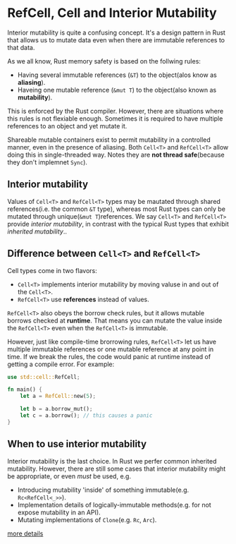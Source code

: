 # RefCell, Cell and Interior Mutability
Interior mutability is quite a confusing concept. It's a design pattern in Rust that allows us to mutate data even when there are immutable references to that data.

As we all know, Rust memory safety is based on the follwing rules:

- Having several immutable references (`&T`) to the object(alos know as **aliasing**).
- Haveing one mutable reference (`&mut T`) to the object(also known as **mutability**).

This is enforced by the Rust compiler. However, there are situations where this rules is not flexiable enough. Sometimes it is required to have multiple references to an object and yet mutate it.

Shareable mutable containers exist to permit mutability in a controlled manner, even in the presence of aliasing. Both `Cell<T>` and `RefCell<T>` allow doing this in single-threaded way. Notes they are **not thread safe**(because they don't implemnet `Sync`).

## Interior mutability
Values of `Cell<T>` and `RefCell<T>` types may be mautated through shared references(i.e. the common `&T` type), whereas most Rust types can only be mutated through unique(`&mut T`)references. We say `Cell<T>` and `RefCell<T>` provide *interior mutability*, in contrast with the typical Rust types that exhibit *inherited mutability*..

## Difference between `Cell<T>` and `RefCell<T>`
Cell types come in two flavors:

- `Cell<T>` implements interior mutability by moving valuse in and out of the `Cell<T>`.
- `RefCell<T>` use **references** instead of values.

`RefCell<T>` also obeys the borrow check rules, but it allows mutable borrows checked at **runtime**. That means you can mutate the value inside the `RefCell<T>` even when the `RefCell<T>` is immutable.

However, just like compile-time brorrowing rules, `RefCell<T>` let us have multiple immutable references or one mutable reference at any point in time. If we break the rules, the code would panic at runtime instead of getting a compile error. For example:

```rust
use std::cell::RefCell;

fn main() {
    let a = RefCell::new(5);

    let b = a.borrow_mut();
    let c = a.borrow(); // this causes a panic
}
```

## When to use interior mutability
Interior mutability is the last choice. In Rust we perfer common inherited mutability. However, there are still some cases that interior mutability might be appropriate, or even *must* be used, e.g.

- Introducing mutability 'inside' of something immutable(e.g. `Rc<RefCell<_>>`).
- Implementation details of logically-immutable methods(e.g. for not expose mutability in an API).
- Mutating implementations of `Clone`(e.g. `Rc`, `Arc`).

[more details](https://doc.rust-lang.org/std/cell/index.html)


